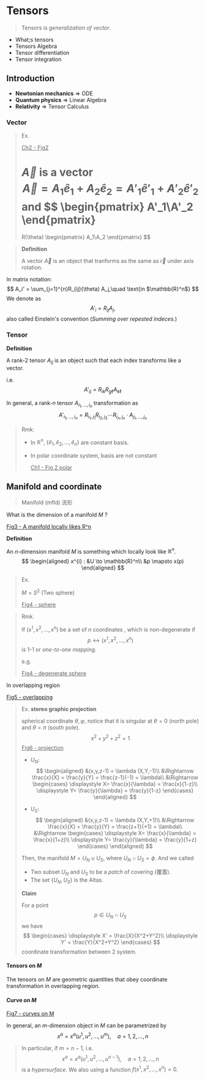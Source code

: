 # Tensors

>  Tensors is *generalization of vector*.

- What;s tensors
- Tensors Algebra
- Tensor differentiation
- Tensor integration

## Introduction

- **Newtonian mechanics** $\Rightarrow$ ODE
- **Quantum physics** $\Rightarrow$ Linear Algebra
- **Relativity** $\Rightarrow$ Tensor Calculus

### Vector

> Ex.
>
> <u>Ch2 - Fig2</u>
>
> $\vec{A}$ is a vector
> $$
> \vec{A} = A_1\hat{e}_1 + A_2 \hat{e}_2 = A'_1\hat{e}'_1 + A'_2 \hat{e}'_2
> $$
> and
> $$
> \begin{pmatrix}
> A'_1\\A'_2
> \end{pmatrix}
> =
> R(\theta)
> \begin{pmatrix}
> A_1\\A_2
> \end{pmatrix}
> $$

> **Definition**
>
> A vector $\vec{A}$ is an object that tranforms as the same as $\vec{r}$​ under axis rotation.

In matrix notation:
$$
A_i' = \sum_{j=1}^{n}R_{ij}(\theta) A_j,\quad \text{in $\mathbb{R}^n$}
$$
We denote as 
$$
A'_i = R_{ij}A_j,
$$
also called Einstein's convention (*Summing over repested indeces.*)

### Tensor

**Definition**

A rank-2 tensor $A_{ij}$ is an object such that each index transforms like a vector.

i.e.
$$
A'_{ij} = R_{ik}R_{g\ell}A_{k\ell}
$$

In general, a rank-$n$ tensor $A_{i_1,\ldots,i_n}$ transformation as 
$$
A'_{i_1,\ldots,i_n} = R_{i_1,j_1}R_{i_2,j_2}\cdots R_{i_n,j_n}\cdot A_{j_1,\ldots,j_n}
$$

> Rmk:
>
> - In $\mathbb{R}^{n}$, $\{\hat{e}_1,\hat{e}_2,\ldots,\hat{e}_n\}$ are constant basis.
>
> - In polar coordinate system, basis are not constant
>
>     <u>Ch1 - Fig 2 polar</u>

## Manifold and coordinate

> Manifold (mfld) 流形 

What is the dimension of a manifold $M$ ?

<u>Fig3 - A manifold locally likes R^n</u>

**Definition**

An $n$-dimension manifold $M$ is something which locally look like $\mathbb{R}^n$.
$$
\begin{aligned}
x^{i} : 
&U \to \mathbb{R}^n\\
&p \mapsto  x(p)
\end{aligned}
$$

> Ex.
>
> $M = S^2$ (Two sphere)
>
> <u>Fig4 - sphere</u>

> Rmk.
>
> If $(x^{1},x^{2},\ldots,x^{n})$ be a set of $n$ coordinates , which is non-degenerate if
> $$
> p \longleftrightarrow (x^{1},x^{2},\ldots,x^{n})
> $$
> is 1-1 or *one-to-one mapping*.
>
> e.g.
>
> <u>Fig4 - degenerate sphere</u>

In overlapping region

<u>Fig5 - overlapping</u>

> Ex. **stereo graphic projection**
>
> spherical coordinate $\theta,\varphi$, notice that it is singular at $\theta = 0$ (north pole) and $\theta = \pi$ (south pole).
> $$
> x^2+y^2+z^2=1
> $$
> <u>Fig6 - projection</u>
>
> - $U_N$:
>     $$
>     \begin{aligned}
>     &(x,y,z-1) = \lambda (X,Y,-1)\\
>     &\Rightarrow \frac{x}{X} = \frac{y}{Y} = \frac{z-1}{-1} = \lambda\\
>     &\Rightarrow \begin{cases}
>     \displaystyle X= \frac{x}{\lambda} = \frac{x}{1-z}\\
>     \displaystyle Y= \frac{y}{\lambda} = \frac{y}{1-z}
>     \end{cases}
>     \end{aligned}
>     $$
>
> - $U_S$:
>     $$
>     \begin{aligned}
>     &(x,y,z-1) = \lambda (X,Y,+1)\\
>     &\Rightarrow \frac{x}{X} = \frac{y}{Y} = \frac{z+1}{+1} = \lambda\\
>     &\Rightarrow \begin{cases}
>     \displaystyle X= \frac{x}{\lambda} = \frac{x}{1+z}\\
>     \displaystyle Y= \frac{y}{\lambda} = \frac{y}{1+z}
>     \end{cases}
>     \end{aligned}
>     $$
>
> Then, the manifold $M = U_{N}\cup U_{S}$, where $U_{N}\cap U_{S}=\phi$. And we called
>
> -  Two subset $U_N$ and $U_S$ to be a *patch* of covering (覆蓋).
> - The set $\{U_N,U_S\}$ is the Altas.
>
> 
>
> **Claim**
>
> For a point
> $$
> p\in U_{N}\cap U_S
> $$
> we have
> $$
> \begin{cases}
> \displaystyle X' = \frac{X}{X^2+Y^2}\\
> \displaystyle Y' = \frac{Y}{X^2+Y^2}
> \end{cases}
> $$
> coordinate transformation between 2 system.

#### Tensors on $M$

The tensors on $M$ are geometric quantities that obey coordinate transformation in overlapping region.

#### Curve on $M$

<u>Fig7 - curves on M</u>

In general, an $m$-dimension object in $M$ can be parametrized by
$$
x^{a} = x^{a}\left(u^1,u^2,\ldots,u^m\right), \quad a = 1,2,\ldots,n
$$

>  In particular, if $m=n-1$​, i.e.
>  $$
>  x^{a} = x^{a} \left(u^1,u^2,\ldots,u^{n-1}\right), \quad a = 1,2,\ldots,n
>  $$
>  is a *hypersurface*. We also using a function $f(x^{1},x^{2},\ldots,x^{n})=0$.

